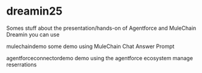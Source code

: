# dreamin25

Somes stuff about the presentation/hands-on of Agentforce and MuleChain Dreamin you can use


mulechaindemo
some demo using MuleChain Chat Answer Prompt

agentforceconnectordemo
demo using the agentforce ecosystem manage reserrations
